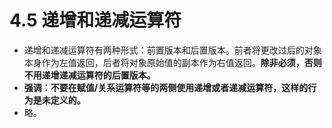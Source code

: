 # 4.5 递增和递减运算符

- 递增和递减运算符有两种形式：前置版本和后置版本。前者将更改过后的对象本身作为左值返回，后者将对象原始值的副本作为右值返回。**除非必须，否则不用递增递减运算符的后置版本。**
- **强调：不要在赋值/关系运算符等的两侧使用递增或者递减运算符，这样的行为是未定义的。**
- 略。